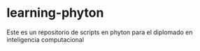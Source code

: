 # learning-phyton
Este es un repositorio de scripts en phyton para el diplomado en inteligencia computacional
